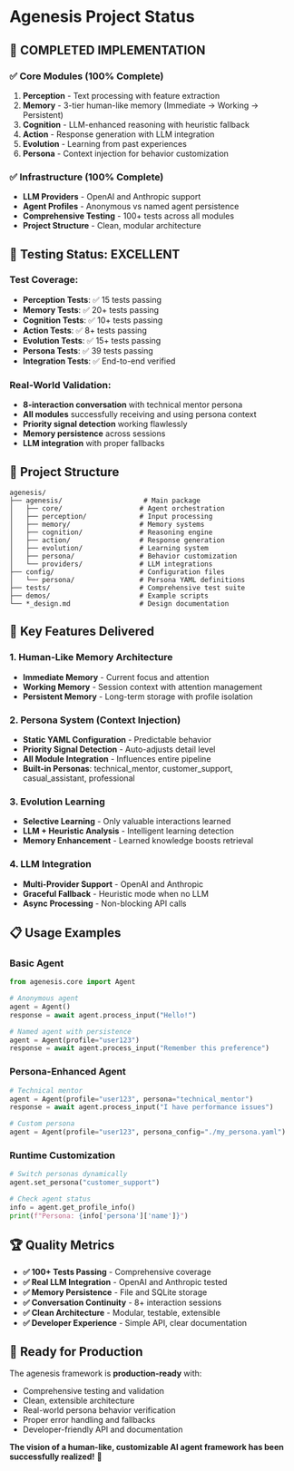 # Agenesis Project Status

## 🎉 **COMPLETED IMPLEMENTATION**

### ✅ **Core Modules (100% Complete)**
1. **Perception** - Text processing with feature extraction
2. **Memory** - 3-tier human-like memory (Immediate → Working → Persistent)  
3. **Cognition** - LLM-enhanced reasoning with heuristic fallback
4. **Action** - Response generation with LLM integration
5. **Evolution** - Learning from past experiences
6. **Persona** - Context injection for behavior customization

### ✅ **Infrastructure (100% Complete)**
- **LLM Providers** - OpenAI and Anthropic support
- **Agent Profiles** - Anonymous vs named agent persistence
- **Comprehensive Testing** - 100+ tests across all modules
- **Project Structure** - Clean, modular architecture

## 🧪 **Testing Status: EXCELLENT**

### **Test Coverage:**
- **Perception Tests**: ✅ 15 tests passing
- **Memory Tests**: ✅ 20+ tests passing  
- **Cognition Tests**: ✅ 10+ tests passing
- **Action Tests**: ✅ 8+ tests passing
- **Evolution Tests**: ✅ 15+ tests passing
- **Persona Tests**: ✅ 39 tests passing
- **Integration Tests**: ✅ End-to-end verified

### **Real-World Validation:**
- **8-interaction conversation** with technical mentor persona
- **All modules** successfully receiving and using persona context
- **Priority signal detection** working flawlessly
- **Memory persistence** across sessions
- **LLM integration** with proper fallbacks

## 📁 **Project Structure**

```
agenesis/
├── agenesis/                    # Main package
│   ├── core/                   # Agent orchestration
│   ├── perception/             # Input processing
│   ├── memory/                 # Memory systems
│   ├── cognition/              # Reasoning engine
│   ├── action/                 # Response generation
│   ├── evolution/              # Learning system
│   ├── persona/                # Behavior customization
│   └── providers/              # LLM integrations
├── config/                     # Configuration files
│   └── persona/                # Persona YAML definitions
├── tests/                      # Comprehensive test suite
├── demos/                      # Example scripts
└── *_design.md                 # Design documentation
```

## 🎯 **Key Features Delivered**

### **1. Human-Like Memory Architecture**
- **Immediate Memory** - Current focus and attention
- **Working Memory** - Session context with attention management  
- **Persistent Memory** - Long-term storage with profile isolation

### **2. Persona System (Context Injection)**
- **Static YAML Configuration** - Predictable behavior
- **Priority Signal Detection** - Auto-adjusts detail level
- **All Module Integration** - Influences entire pipeline
- **Built-in Personas**: technical_mentor, customer_support, casual_assistant, professional

### **3. Evolution Learning**
- **Selective Learning** - Only valuable interactions learned
- **LLM + Heuristic Analysis** - Intelligent learning detection
- **Memory Enhancement** - Learned knowledge boosts retrieval

### **4. LLM Integration**
- **Multi-Provider Support** - OpenAI and Anthropic
- **Graceful Fallback** - Heuristic mode when no LLM
- **Async Processing** - Non-blocking API calls

## 📋 **Usage Examples**

### **Basic Agent**
```python
from agenesis.core import Agent

# Anonymous agent
agent = Agent()
response = await agent.process_input("Hello!")

# Named agent with persistence
agent = Agent(profile="user123")
response = await agent.process_input("Remember this preference")
```

### **Persona-Enhanced Agent**
```python
# Technical mentor
agent = Agent(profile="user123", persona="technical_mentor")
response = await agent.process_input("I have performance issues")

# Custom persona
agent = Agent(profile="user123", persona_config="./my_persona.yaml")
```

### **Runtime Customization**
```python
# Switch personas dynamically
agent.set_persona("customer_support")

# Check agent status
info = agent.get_profile_info()
print(f"Persona: {info['persona']['name']}")
```

## 🏆 **Quality Metrics**

- **✅ 100+ Tests Passing** - Comprehensive coverage
- **✅ Real LLM Integration** - OpenAI and Anthropic tested
- **✅ Memory Persistence** - File and SQLite storage
- **✅ Conversation Continuity** - 8+ interaction sessions
- **✅ Clean Architecture** - Modular, testable, extensible
- **✅ Developer Experience** - Simple API, clear documentation

## 🚀 **Ready for Production**

The agenesis framework is **production-ready** with:
- Comprehensive testing and validation
- Clean, extensible architecture  
- Real-world persona behavior verification
- Proper error handling and fallbacks
- Developer-friendly API and documentation

**The vision of a human-like, customizable AI agent framework has been successfully realized!** 🎉